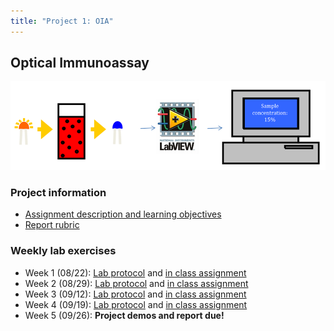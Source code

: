 ```yaml
---
title: "Project 1: OIA"
---
```


## Optical Immunoassay
![alt text](project_1_OIA/OIA_diagram.png)

### Project information
- [Assignment description and learning objectives](project_1_OIA/project_1_OIA.pdf)
- [Report rubric](project_1_OIA/OIA_report_rubric.pdf)

### Weekly lab exercises
- Week 1 (08/22): [Lab protocol](project_1_OIA/OIA_lab_1.pdf) and [in class assignment](project_1_OIA/OIA_lab_1_assignment.pdf)
- Week 2 (08/29): [Lab protocol](project_1_OIA/OIA_lab_2.pdf) and [in class assignment](project_1_OIA/OIA_lab_2_assignment.pdf)
- Week 3 (09/12): [Lab protocol](project_1_OIA/OIA_lab_3.pdf) and [in class assignment](project_1_OIA/OIA_lab_3_assignment.pdf)
- Week 4 (09/19): [Lab protocol](project_1_OIA/OIA_lab_4.pdf) and [in class assignment](project_1_OIA/OIA_lab_4_assignment.pdf)
- Week 5 (09/26): **Project demos and report due!**